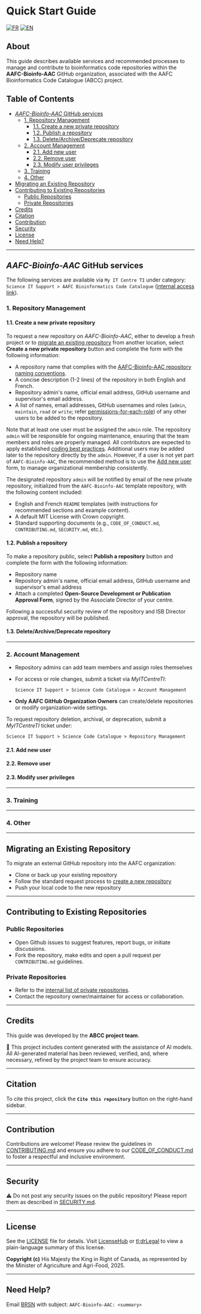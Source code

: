 <!-- omit in toc -->
# Quick Start Guide

[![FR](https://img.shields.io/badge/lang-FR-yellow.svg)](README_FR.md)
[![EN](https://img.shields.io/badge/lang-EN-blue.svg)](https://github.com/AAFC-Bioinfo-AAC/quick-start-guide)

<!-- omit in toc -->
## About

This guide describes available services and recommended processes to manage and contribute to bioinformatics code repositories within the **AAFC-Bioinfo-AAC** GitHub organization, associated with the AAFC Bioinformatics Code Catalogue (ABCC) project.

<!-- omit in toc -->
## Table of Contents

- [*AAFC-Bioinfo-AAC* GitHub services](#aafc-bioinfo-aac-github-services)
  - [1. Repository Management](#1-repository-management)
    - [1.1. Create a new private repository](#11-create-a-new-private-repository)
    - [1.2. Publish a repository](#12-publish-a-repository)
    - [1.3. Delete/Archive/Deprecate repository](#13-deletearchivedeprecate-repository)
  - [2. Account Management](#2-account-management)
    - [2.1. Add new user](#21-add-new-user)
    - [2.2. Remove user](#22-remove-user)
    - [2.3. Modify user privileges](#23-modify-user-privileges)
  - [3. Training](#3-training)
  - [4. Other](#4-other)
- [Migrating an Existing Repository](#migrating-an-existing-repository)
- [Contributing to Existing Repositories](#contributing-to-existing-repositories)
  - [Public Repositories](#public-repositories)
  - [Private Repositories](#private-repositories)
- [Credits](#credits)
- [Citation](#citation)
- [Contribution](#contribution)
- [Security](#security)
- [License](#license)
- [Need Help?](#need-help)

---

## *AAFC-Bioinfo-AAC* GitHub services

The following services are available via `My IT Centre TI` under category: `Science IT Support > AAFC Bioinformatics Code Catalogue` ([internal access link](https://aafcaac-dwp.ca.onbmc.com/dwp/rest/share/OJSXG33VOJRWKVDZOBST2U2CL5IVKRKTKREU6TSOIFEVERJGORSW4YLOOREWIPKBI5DUKWKKHA4EUNKUJBBUCU2KJNAVASSTJJFUCUCKJM4TKWRGOJSXG33VOJRWKSLEHU2TANJGMNXW45DFPB2FI6LQMU6UGQKUIFGE6R27JBHU2RI=)).

### 1. Repository Management

#### 1.1. Create a new private repository

To request a new repository on *AAFC-Bioinfo-AAC*, either to develop a fresh project or to [migrate an existing repository](./README.md#migrating-an-existing-repository) from another location, select **Create a new private repository** button and complete the form with the following information:

- A repository name that complies with the [AAFC-Bioinfo-AAC repository naming conventions](./docs/repo-naming-style-guide.md).
- A concise description (1-2 lines) of the repository in both English and French.
- Repository admin's name, official email address, GitHub username and supervisor's email address.
- A list of names, email addresses, GitHub usernames and roles (`admin`, `maintain`, `read` or `write`; refer [permissions-for-each-role](https://docs.github.com/en/organizations/managing-user-access-to-your-organizations-repositories/managing-repository-roles/repository-roles-for-an-organization#permissions-for-each-role)) of any other users to be added to the repository.

Note that at least one user must be assigned the `admin` role. The repository `admin` will be responsible for ongoing maintenance, ensuring that the team members and roles are properly managed. All contributors are expected to apply established [coding best practices](./docs/coding-best-practices.md). Additional users may be added later to the repository directly by the `admin`. However, if a user is not yet part of `AAFC-Bioinfo-AAC`, the recommended method is to use the [Add new user](./README.md#21-add-new-user) form, to manage organizational membership consistently.

The designated repository `admin` will be notified by email of the new private repository, initialized from the `AAFC-Bioinfo-AAC` template repository, with the following content included:

- English and French `README` templates (with instructions for recommended sections and example content).
- A default MIT License with Crown copyright.
- Standard supporting documents (e.g., `CODE_OF_CONDUCT.md`, `CONTRIBUTING.md`, `SECURITY.md`, etc.).

#### 1.2. Publish a repository

To make a repository public, select **Publish a repository** button and complete the form with the following information:

- Repository name
- Repository admin's name, official email address, GitHub username and supervisor's email address
- Attach a completed **Open-Source Development or Publication Approval Form**, signed by the Associate Director of your centre.

Following a successful security review of the repository and ISB Director approval, the repository will be published.


#### 1.3. Delete/Archive/Deprecate repository

---

### 2. Account Management

- Repository admins can add team members and assign roles themselves
- For access or role changes, submit a ticket via *MyITCentreTI*:

   ```text
   Science IT Support > Science Code Catalogue > Account Management
   ```

- **Only AAFC GitHub Organization Owners** can create/delete repositories or modify organization-wide settings.

To request repository deletion, archival, or deprecation, submit a *MyITCentreTI* ticket under:

   ```text
   Science IT Support > Science Code Catalogue > Repository Management
   ```

#### 2.1. Add new user

#### 2.2. Remove user

#### 2.3. Modify user privileges

---

### 3. Training

---

### 4. Other

---

## Migrating an Existing Repository

To migrate an external GitHub repository into the AAFC organization:

- Clone or back up your existing repository
- Follow the standard request process to [create a new repository](#requesting-a-new-github-repository)
- Push your local code to the new repository

---

## Contributing to Existing Repositories

### Public Repositories

- Open Github issues to suggest features, report bugs, or initiate discussions.
- Fork the repository, make edits and open a pull request per `CONTRIBUTING.md` guidelines.

### Private Repositories

- Refer to the [internal list of private repositories](https://001gc.sharepoint.com/:u:/r/sites/42732/SitePages/abcc-private-repos.aspx?csf=1&web=1&e=jXxrXb).
- Contact the repository owner/maintainer for access or collaboration.

---

## Credits

This guide was developed by the **ABCC project team**.

🤖 This project includes content generated with the assistance of AI models. All AI-generated material has been reviewed, verified, and, where necessary, refined by the project team to ensure accuracy.

---

## Citation

To cite this project, click the **`Cite this repository`** button on the right-hand sidebar.

---

## Contribution

Contributions are welcome! Please review the guidelines in [CONTRIBUTING.md](CONTRIBUTING.md) and ensure you adhere to our [CODE_OF_CONDUCT.md](CODE_OF_CONDUCT.md) to foster a respectful and inclusive environment.

---

## Security

⚠️ Do not post any security issues on the public repository! Please report them as described in [SECURITY.md](SECURITY.md).

---

## License

See the [LICENSE](LICENSE) file for details. Visit [LicenseHub](https://licensehub.org) or [tl;drLegal](https://www.tldrlegal.com/) to view a plain-language summary of this license.

**Copyright (c)** His Majesty the King in Right of Canada, as represented by the Minister of Agriculture and Agri-Food, 2025.

---

## Need Help?

Email [BRSN](mailto:aafc.bioinfosupport.aac@agr.gc.ca) with subject: `AAFC-Bioinfo-AAC: <summary>`
